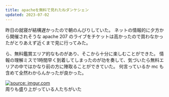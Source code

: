 ```yaml
---
title: apacheを無料で見れたねダンケシェン
updated: 2023-07-02
---
```


昨日の就寝が結構遅かったので朝のんびりしていた。
ネットの情報的に夕方から開催されそうな apache 207 のライブをチケットは高かったので買わなかったがとりあえず近くまで見に行ってみた。

ら、無料鑑賞エリア的なものがあり、そこから十分に楽しむことができた。
情報の理解ミスで1時間早く到着してしまったのが功を奏して、気づいたら無料エリアの中ではかなり前の方に陣取ることができていた。
何言っているか mc も含めて全然わからんかったが良かった。

<a href="https://imgur.com/1k616Fx"><img src="https://i.imgur.com/1k616Fx.png" title="source: imgur.com" /></a>  
周りも盛り上がっている人たちがいた
